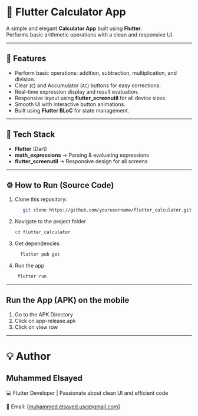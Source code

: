  # 🧮 Flutter Calculator App

A simple and elegant **Calculator App** built using **Flutter**.  
Performs basic arithmetic operations with a clean and responsive UI.

---

## 🚀 Features
- Perform basic operations: addition, subtraction, multiplication, and division.  
- Clear (`C`) and Accumulator (`AC`) buttons for easy corrections.  
- Real-time expression display and result evaluation.  
- Responsive layout using **flutter_screenutil** for all device sizes.  
- Smooth UI with interactive button animations.  
- Built using **Flutter BLoC** for state management.

---

## 🧠 Tech Stack
- **Flutter** (Dart)  
- **math_expressions** → Parsing & evaluating expressions  
- **flutter_screenutil** → Responsive design for all screens  

---

## ⚙️ How to Run (Source Code)
1. Clone this repository:
   ```bash
      git clone https://github.com/yourusername/flutter_calculator.git

2. Navigate to the project folder
   ```bash
   cd flutter_calculator

4. Get dependencies
   ```bash
     flutter pub get

6. Run the app
   ```bash
    flutter run   

---

## Run the App (APK) on the mobile 
1. Go to the APK Directory
2. Click on app-release.apk
3. Click on view row

---

# 💡 Author

## Muhammed Elsayed
💻 Flutter Developer | Passionate about clean UI and efficient code

📧 Email: [muhammed.elsayed.usc@gmail.com]
